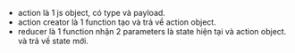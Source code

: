 - action là 1 js object, có type và payload.
- action creator là 1 function tạo và trả về action object.
- reducer là 1 function nhận 2 parameters là state hiện tại và action object. và trả về state mới.
